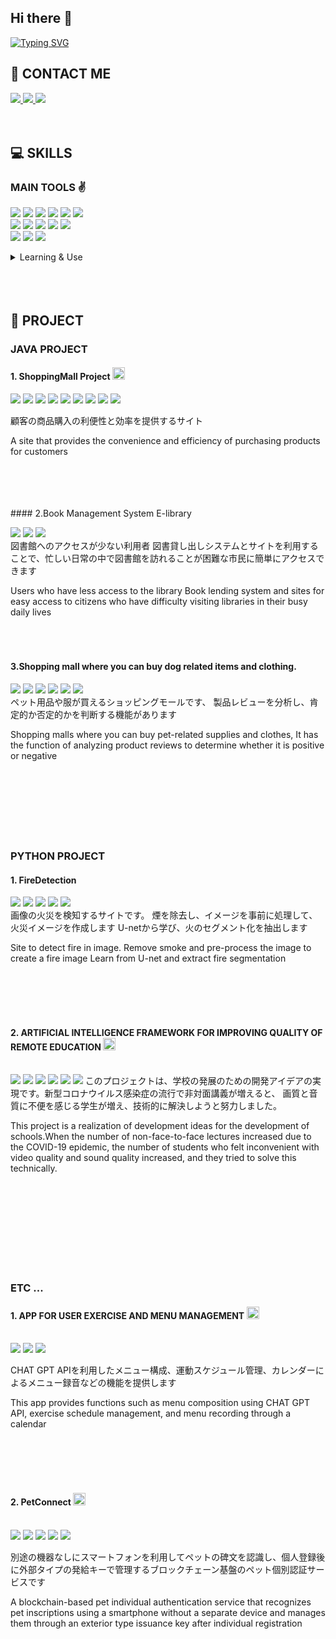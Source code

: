 ## Hi there 👋

[![Typing SVG](https://readme-typing-svg.demolab.com?font=Fira+Code&pause=1000&color=675757&random=false&width=517&height=113&lines=Hi%2C+I'm+Yusubin)](https://git.io/typing-svg)

## 🔌 CONTACT ME
<span>
  <a href="mailto:yusubin288@gmail.com">
    <img src="https://img.shields.io/badge/Gmail-D14836?style=for-the-badge&logo=gmail&logoColor=white"/>
  </a>
</span>
<span>
  <a href="https://github.com/Yusubin">
    <img src="https://img.shields.io/badge/GitHub-100000?style=for-the-badge&logo=github&logoColor=white"/>
  </a>
</span>
<span>
  <a href="#">
    <img src="https://img.shields.io/badge/Notion-%23000000.svg?style=for-the-badge&logo=notion&logoColor=white"/>
  </a>
</span>



<br/>
<br/>
<br/>


## 💻 SKILLS
###  MAIN TOOLS ✌️
![](https://img.shields.io/badge/Python-3776AB?style=for-the-badge&logo=python&logoColor=white)
![](https://img.shields.io/badge/Flask-000000?style=for-the-badge&logo=flask&logoColor=white)
![](https://img.shields.io/badge/Django-092E20?style=for-the-badge&logo=django&logoColor=white)
![](https://img.shields.io/badge/PyCharm-000000.svg?&style=for-the-badge&logo=PyCharm&logoColor=white)
![](https://img.shields.io/badge/MySQL-00000F?style=for-the-badge&logo=mysql&logoColor=white)
![](https://img.shields.io/badge/Colab-F9AB00?style=for-the-badge&logo=googlecolab&color=525252)<br/>
![](https://img.shields.io/badge/React-20232A?style=for-the-badge&logo=react&logoColor=61DAFB)
![](https://img.shields.io/badge/Visual_Studio_Code-0078D4?style=for-the-badge&logo=visual%20studio%20code&logoColor=white)
![](https://img.shields.io/badge/Java-ED8B00?style=for-the-badge&logo=openjdk&logoColor=white)
![](https://img.shields.io/badge/Spring-6DB33F?style=for-the-badge&logo=spring&logoColor=white)
![](https://img.shields.io/badge/Eclipse-2C2255?style=for-the-badge&logo=eclipse&logoColor=white)<br/>
![](https://img.shields.io/badge/Android-3DDC84?style=for-the-badge&logo=android&logoColor=white)
![](https://img.shields.io/badge/Windows-0078D6?style=for-the-badge&logo=windows&logoColor=white)
![](https://img.shields.io/badge/windows%20terminal-4D4D4D?style=for-the-badge&logo=windows%20terminal&logoColor=white)


<details>
 <summary>Learning & Use</summary>
  
![](https://img.shields.io/badge/GIT-E44C30?style=for-the-badge&logo=git&logoColor=white)
![](https://img.shields.io/badge/C%23-239120?style=for-the-badge&logo=c-sharp&logoColor=white)
![](https://img.shields.io/badge/HTML-239120?style=for-the-badge&logo=html5&logoColor=white)
![](https://img.shields.io/badge/CSS-239120?&style=for-the-badge&logo=css3&logoColor=white)
![](https://img.shields.io/badge/JavaScript-F7DF1E?style=for-the-badge&logo=JavaScript&logoColor=white)<br/>
![](https://img.shields.io/badge/Node.js-43853D?style=for-the-badge&logo=node.js&logoColor=white)
![](https://img.shields.io/badge/HTML5-E34F26?style=for-the-badge&logo=html5&logoColor=white)
![](https://img.shields.io/badge/CSS3-1572B6?style=for-the-badge&logo=css3&logoColor=white)
![](https://img.shields.io/badge/C-00599C?style=for-the-badge&logo=c&logoColor=white)<br/>
![](https://img.shields.io/badge/C%2B%2B-00599C?style=for-the-badge&logo=c%2B%2B&logoColor=white)
![](https://img.shields.io/badge/R-276DC3?style=for-the-badge&logo=r&logoColor=white)
![](https://img.shields.io/badge/Kotlin-0095D5?&style=for-the-badge&logo=kotlin&logoColor=white)
![](https://img.shields.io/badge/jQuery-0769AD?style=for-the-badge&logo=jquery&logoColor=white)<br/>
![](https://img.shields.io/badge/PostgreSQL-316192?style=for-the-badge&logo=postgresql&logoColor=white)
![](https://img.shields.io/badge/MongoDB-4EA94B?style=for-the-badge&logo=mongodb&logoColor=white)
![](https://img.shields.io/badge/SQLite-07405E?style=for-the-badge&logo=sqlite&logoColor=white)<br/>
![](https://img.shields.io/badge/Unity-100000?style=for-the-badge&logo=unity&logoColor=white)
![](https://img.shields.io/badge/RStudio-75AADB?style=for-the-badge&logo=RStudio&logoColor=white)
![](https://img.shields.io/badge/Linux-FCC624?style=for-the-badge&logo=linux&logoColor=black)
![](https://img.shields.io/badge/Ubuntu-E95420?style=for-the-badge&logo=ubuntu&logoColor=white)<br/>
![](https://img.shields.io/badge/Android_Studio-3DDC84?style=for-the-badge&logo=android-studio&logoColor=white)
![](https://img.shields.io/badge/Arduino-00979D?style=for-the-badge&logo=Arduino&logoColor=white)
![](https://img.shields.io/badge/Raspberry%20Pi-A22846?style=for-the-badge&logo=Raspberry%20Pi&logoColor=white)
</details>




<br/>
<br/>
<br/>


## 📰 PROJECT

### JAVA PROJECT
#### 1. ShoppingMall Project   <a href="https://github.com/Shin-Sangseok/ShoppingMall"><img src="https://cdn-icons-png.flaticon.com/512/2175/2175377.png" width="20px"/></a>


![](https://img.shields.io/badge/Java-ED8B00?style=for-the-badge&logo=openjdk&logoColor=white)
![](https://img.shields.io/badge/Spring-6DB33F?style=for-the-badge&logo=spring&logoColor=white)
![](https://img.shields.io/badge/Eclipse-2C2255?style=for-the-badge&logo=eclipse&logoColor=white)
![](https://img.shields.io/badge/MySQL-00000F?style=for-the-badge&logo=mysql&logoColor=white)
![](https://img.shields.io/badge/Python-3776AB?style=for-the-badge&logo=python&logoColor=white)
![](https://img.shields.io/badge/Django-092E20?style=for-the-badge&logo=django&logoColor=white)
![](https://img.shields.io/badge/PyCharm-000000.svg?&style=for-the-badge&logo=PyCharm&logoColor=white)
![](https://img.shields.io/badge/MySQL-00000F?style=for-the-badge&logo=mysql&logoColor=white)
![](https://img.shields.io/badge/Colab-F9AB00?style=for-the-badge&logo=googlecolab&color=525252)


顧客の商品購入の利便性と効率を提供するサイト

A site that provides the convenience and efficiency of purchasing products for customers

<br/>
<br/><br/>
<br/>
#### 2.Book Management System E-library

![](https://img.shields.io/badge/Java-ED8B00?style=for-the-badge&logo=openjdk&logoColor=white)
![](https://img.shields.io/badge/Eclipse-2C2255?style=for-the-badge&logo=eclipse&logoColor=white)
![](https://img.shields.io/badge/MySQL-00000F?style=for-the-badge&logo=mysql&logoColor=white)<br/>
図書館へのアクセスが少ない利用者 図書貸し出しシステムとサイトを利用することで、忙しい日常の中で図書館を訪れることが困難な市民に簡単にアクセスできます


Users who have less access to the library 
Book lending system and sites for easy access to citizens who have difficulty visiting libraries in their busy daily lives
<br/>
<br/><br/>
<br/>
#### 3.Shopping mall where you can buy dog related items and clothing.
 ![](https://img.shields.io/badge/Java-ED8B00?style=for-the-badge&logo=openjdk&logoColor=white)
![](https://img.shields.io/badge/Eclipse-2C2255?style=for-the-badge&logo=eclipse&logoColor=white)
![](https://img.shields.io/badge/Python-3776AB?style=for-the-badge&logo=python&logoColor=white)
![](https://img.shields.io/badge/Django-092E20?style=for-the-badge&logo=django&logoColor=white)
![](https://img.shields.io/badge/PyCharm-000000.svg?&style=for-the-badge&logo=PyCharm&logoColor=white)
![](https://img.shields.io/badge/MySQL-00000F?style=for-the-badge&logo=mysql&logoColor=white)<br/>
ペット用品や服が買えるショッピングモールです、
製品レビューを分析し、肯定的か否定的かを判断する機能があります


Shopping malls where you can buy pet-related supplies and clothes,
It has the function of analyzing product reviews to determine whether it is positive or negative
<br/>
<br/><br/>
<br/><br/>
<br/><br/>
<br/>

### PYTHON PROJECT

#### 1. FireDetection 
![](https://img.shields.io/badge/Python-3776AB?style=for-the-badge&logo=python&logoColor=white)
![](https://img.shields.io/badge/Django-092E20?style=for-the-badge&logo=django&logoColor=white)
![](https://img.shields.io/badge/PyCharm-000000.svg?&style=for-the-badge&logo=PyCharm&logoColor=white)
![](https://img.shields.io/badge/MySQL-00000F?style=for-the-badge&logo=mysql&logoColor=white)
![](https://img.shields.io/badge/Colab-F9AB00?style=for-the-badge&logo=googlecolab&color=525252)<br/>
画像の火災を検知するサイトです。
煙を除去し、イメージを事前に処理して、火災イメージを作成します
U-netから学び、火のセグメント化を抽出します


Site to detect fire in image.
Remove smoke and pre-process the image to create a fire image
Learn from U-net and extract fire segmentation

<br/>
<br/><br/>
<br/>

#### 2. ARTIFICIAL INTELLIGENCE FRAMEWORK FOR IMPROVING QUALITY OF REMOTE EDUCATION   <a href="https://github.com/VideoImp/demo-repository"><img src="https://cdn-icons-png.flaticon.com/512/2175/2175377.png" width="20px"/>  </a><br/><br/>
![](https://img.shields.io/badge/Python-3776AB?style=for-the-badge&logo=python&logoColor=white)
![](https://img.shields.io/badge/Django-092E20?style=for-the-badge&logo=django&logoColor=white)
![](https://img.shields.io/badge/PyCharm-000000.svg?&style=for-the-badge&logo=PyCharm&logoColor=white)
![](https://img.shields.io/badge/MySQL-00000F?style=for-the-badge&logo=mysql&logoColor=white)
![](https://img.shields.io/badge/React-20232A?style=for-the-badge&logo=react&logoColor=61DAFB)
![](https://img.shields.io/badge/Visual_Studio_Code-0078D4?style=for-the-badge&logo=visual%20studio%20code&logoColor=white)
このプロジェクトは、学校の発展のための開発アイデアの実現です。新型コロナウイルス感染症の流行で非対面講義が増えると、 
画質と音質に不便を感じる学生が増え、技術的に解決しようと努力しました。


This project is a realization of development ideas for the development of schools.When the number of non-face-to-face lectures increased due to the COVID-19 epidemic, 
the number of students who felt inconvenient with video quality and sound quality increased, and they tried to solve this technically.

<br/>
<br/><br/>
<br/>
<br/>
<br/><br/>
<br/>


### ETC ...
#### 1. APP FOR USER EXERCISE AND MENU MANAGEMENT   <a href="https://github.com/yno1109/excerciseApp"> <img src="https://cdn-icons-png.flaticon.com/512/2175/2175377.png" width="20px"/> </a><br/><br/>
  
![](https://img.shields.io/badge/MySQL-00000F?style=for-the-badge&logo=mysql&logoColor=white)
![](https://img.shields.io/badge/React-20232A?style=for-the-badge&logo=react&logoColor=61DAFB)
![](https://img.shields.io/badge/Visual_Studio_Code-0078D4?style=for-the-badge&logo=visual%20studio%20code&logoColor=white)

CHAT GPT APIを利用したメニュー構成、運動スケジュール管理、カレンダーによるメニュー録音などの機能を提供します


This app provides functions such as menu composition using CHAT GPT API, exercise schedule management, and menu recording through a calendar

<br/>
<br/><br/>
<br/>

#### 2. PetConnect    <a href="https://github.com/gsandoo/petconnect"><img src="https://cdn-icons-png.flaticon.com/512/2175/2175377.png" width="20px"/>  </a><br/><br/>
  
![](https://img.shields.io/badge/Android_Studio-3DDC84?style=for-the-badge&logo=android-studio&logoColor=white)
![](https://img.shields.io/badge/Visual_Studio_Code-0078D4?style=for-the-badge&logo=visual%20studio%20code&logoColor=white)
![](https://img.shields.io/badge/Python-3776AB?style=for-the-badge&logo=python&logoColor=white)
![](https://img.shields.io/badge/Kotlin-0095D5?&style=for-the-badge&logo=kotlin&logoColor=white)
![](https://img.shields.io/badge/Flask-000000?style=for-the-badge&logo=flask&logoColor=white)

別途の機器なしにスマートフォンを利用してペットの碑文を認識し、個人登録後に外部タイプの発給キーで管理するブロックチェーン基盤のペット個別認証サービスです


A blockchain-based pet individual authentication service that recognizes pet inscriptions using a smartphone without a separate device and manages them through an exterior type issuance key after individual registration
<br/>
<br/><br/>
<br/>


